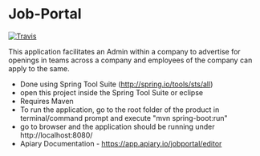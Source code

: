 # Job-Portal

[![Travis](https://img.shields.io/travis/chandu9013/Job-Portal.svg)](https://github.com/chandu9013/Job-Portal)

This application facilitates an Admin within a company to advertise for openings in teams across a company and
employees of the company can apply to the same.
- Done using Spring Tool Suite (http://spring.io/tools/sts/all) 
- open this project inside the Spring Tool Suite or eclipse
- Requires Maven
- To run the application, go to the root folder of the product in terminal/command prompt and execute "mvn spring-boot:run"
- go to browser and the application should be running under http://localhost:8080/
- Apiary Documentation - https://app.apiary.io/jobportal/editor
